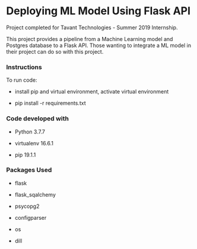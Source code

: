 # Deploying ML Model Using Flask API 
Project completed for Tavant Technologies - Summer 2019 Internship. 

This project provides a pipeline from a Machine Learning model and Postgres database to a Flask API. Those wanting to integrate a ML model in their project can do so with this project.

### Instructions

To run code: 

- install pip and virtual environment, activate virtual environment 

- pip install -r requirements.txt 

### Code developed with

- Python 3.7.7

- virtualenv 16.6.1

- pip 19.1.1


### Packages Used 

- flask

- flask_sqalchemy

- psycopg2

- configparser

- os 

- dill 
